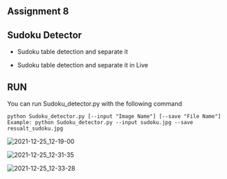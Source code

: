 ## Assignment 8

## Sudoku Detector

  - Sudoku table detection and separate it

  - Sudoku table detection and separate it in Live


  ## RUN
  You can run Sudoku_detector.py with the following command

  `python Sudoku_detector.py [--input "Image Name"] [--save "File Name"]`                              
   `Example: python Sudoku_detector.py --input sudoku.jpg --save resualt_sudoku.jpg`
  
  
  
  ![2021-12-25_12-19-00](https://user-images.githubusercontent.com/88143329/147381688-64b2811e-5154-4854-ad6f-14706c5575ce.png)
    
  ![2021-12-25_12-31-35](https://user-images.githubusercontent.com/88143329/147381703-dca08135-f337-4b79-9bef-f2ef0c20004e.png)
    
  ![2021-12-25_12-33-28](https://user-images.githubusercontent.com/88143329/147381712-b8f1dc52-0598-4267-9a97-d9fc7ca1f953.png)
